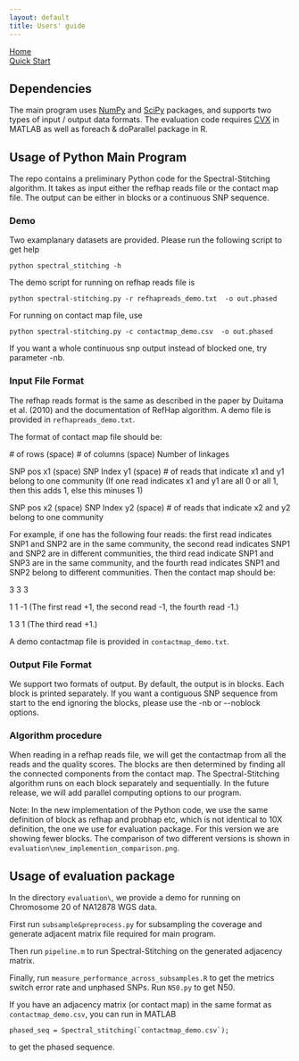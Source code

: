 ```yaml
---
layout: default
title: Users' guide
---
```


[Home](https://chenyx04.github.io/Spectral-Stitching/)  
[Quick Start](https://chenyx04.github.io/Spectral-Stitching/users_guide)


## Dependencies
The main program uses [NumPy](http://www.numpy.org/) and [SciPy](https://www.scipy.org/) packages, and supports two types of input / output data formats. The evaluation code requires [CVX](http://cvxr.com/cvx/) in MATLAB as well as foreach & doParallel package in R. 


## Usage of Python Main Program


The repo contains a preliminary Python code for the Spectral-Stitching algorithm. It takes as input either the refhap reads file or the contact map file. The output can be either in blocks or a continuous SNP sequence.

### Demo

Two examplanary datasets are provided. Please run the following script to get help
```
python spectral_stitching -h
```
The demo script for running on refhap reads file is 
```
python spectral-stitching.py -r refhapreads_demo.txt  -o out.phased
```

For running on contact map file, use
```
python spectral-stitching.py -c contactmap_demo.csv  -o out.phased
```

If you want a whole continuous snp output instead of blocked one, try parameter -nb.



### Input File Format 


The refhap reads format is the same as described in the paper by Duitama et al. (2010) and the documentation of RefHap algorithm. A demo file is provided in `refhapreads_demo.txt`.

The format of contact map file should be:

\# of rows (space) \# of columns (space) Number of linkages

SNP pos x1 (space) SNP Index y1 (space) \# of reads that indicate x1 and y1 belong to one community (If one read indicates x1 and y1 are all 0 or all 1, then this adds 1, else this minuses 1)

SNP pos x2 (space) SNP Index y2 (space) \# of reads that indicate x2 and y2 belong to one community

For example, if one has the following four reads: the first read indicates SNP1 and SNP2 are in the same community, the second read indicates SNP1 and SNP2 are in different communities, the third read indicate SNP1 and SNP3 are in the same community, and the fourth read indicates SNP1 and SNP2 belong to different communities. Then the contact map should be:

3 3 3

1 1 -1     (The first read +1, the second read -1, the fourth read -1.)

1 3 1      (The third read +1.)

A demo contactmap file is provided in `contactmap_demo.txt`.


### Output File Format

We support two formats of output. By default, the output is in blocks. Each block is printed separately. If you want a contiguous SNP sequence from start to the end ignoring the blocks, please use the -nb or --noblock options.

### Algorithm procedure

When reading in a refhap reads file, we will get the contactmap from all the reads and the quality scores. The blocks are then determined by finding all the connected components from the contact map. The Spectral-Stitching algorithm runs on each block separately and sequentially. In the future release, we will add parallel computing options to our program.


Note: In the new implementation of the Python code, we use the same definition of block as refhap and probhap etc, which is not identical to 10X definition, the one we use for evaluation package. For this version we are showing fewer blocks. The comparison of two different versions is shown in `evaluation\new_implemention_comparison.png`.


## Usage of evaluation package

In the directory `evaluation\`, we provide a demo for running on Chromosome 20 of NA12878 WGS data.

First run `subsample&preprocess.py` for subsampling the coverage and generate adjacent matrix file required for main program.

Then run `pipeline.m` to run Spectral-Stitching on the generated adjacency matrix. 

Finally, run `measure_performance_across_subsamples.R` to get the metrics switch error rate and unphased SNPs. Run `N50.py` to get N50.

If you have an adjacency matrix (or contact map) in the same format as `contactmap_demo.csv`, you can run in MATLAB

```
phased_seq = Spectral_stitching(`contactmap_demo.csv`);
```

to get the phased sequence.
